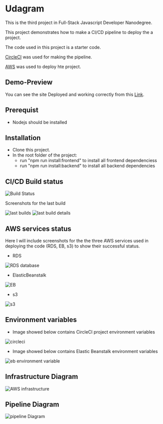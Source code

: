 # Udagram

This is the third project in Full-Stack Javascript Developer Nanodegree.

This project demonstrates how to make a CI/CD pipeline to deploy the a project.

The code used in this project is a starter code.

[CircleCI](https://circleci.com/) was used for making the pipeline.

[AWS](https://aws.amazon.com/) was used to deploy hte project.

## Demo-Preview

You can see the site Deployed and working correctly from this [Link](http://udagramfrontend.s3-website-us-east-1.amazonaws.com).

## Prerequist

- Nodejs should be installed

## Installation

- Clone this project.
- In the root folder of the project:
  - run "npm run install:frontend" to install all frontend dependenciess
  - run "npm run install:backend" to install all backend dependencies

## CI/CD Build status

![Build Status](<https://img.shields.io/circleci/build/github/yousef8/udagram-project/main>)

Screenshots for the last build

![last builds](./images/build/udagram-project.png)
![last build details](./images/build/last_build_details.png)

## AWS services status

Here I will include screenshots for the the three AWS services used in deploying the code (RDS, EB, s3) to show their successful status.

- RDS

![RDS database](./images/aws/rds.png)

- ElasticBeanstalk

![EB](./images/aws/eb.png)

- s3

![s3](./images/aws/s3.png)

## Environment variables

- Image showed below contains CircleCI project environment variables

![circleci](./images/env_var/circleci.png)

- Image showed below contains Elastic Beanstalk environment variables

![eb environment variable](./images/env_var/eb_env_var.png)



## Infrastructure Diagram

![AWS infrastructure](./images/diagrams/aws_diagram.jpg)

## Pipeline Diagram

![pipeline Diagram](./images/diagrams/pipeline_diagram.jpg)
